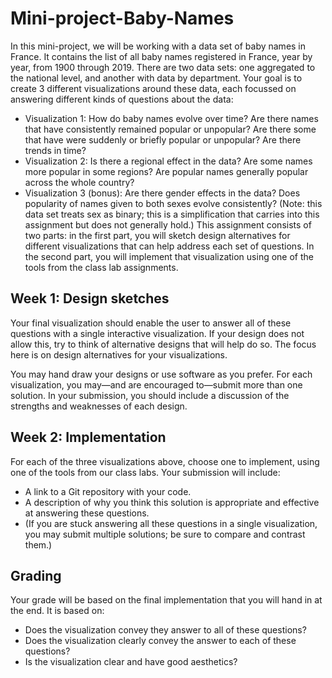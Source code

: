 # Mini-project-Baby-Names

In this mini-project, we will be working with a data set of baby names in France. It contains the list of all baby names registered in France, year by year, from 1900 through 2019. There are two data sets: one aggregated to the national level, and another with data by department. Your goal is to create 3 different visualizations around these data, each focussed on answering different kinds of questions about the data:

- Visualization 1: How do baby names evolve over time? Are there names that have consistently remained popular or unpopular? Are there some that have were suddenly or briefly popular or unpopular? Are there trends in time?
- Visualization 2: Is there a regional effect in the data? Are some names more popular in some regions? Are popular names generally popular across the whole country?
- Visualization 3 (bonus): Are there gender effects in the data? Does popularity of names given to both sexes evolve consistently? (Note: this data set treats sex as binary; this is a simplification that carries into this assignment but does not generally hold.)
This assignment consists of two parts: in the first part, you will sketch design alternatives for different visualizations that can help address each set of questions. In the second part, you will implement that visualization using one of the tools from the class lab assignments.

## Week 1: Design sketches
Your final visualization should enable the user to answer all of these questions with a single interactive visualization. If your design does not allow this, try to think of alternative designs that will help do so. The focus here is on design alternatives for your visualizations.

You may hand draw your designs or use software as you prefer. For each visualization, you may—and are encouraged to—submit more than one solution. In your submission, you should include a discussion of the strengths and weaknesses of each design.

## Week 2: Implementation
For each of the three visualizations above, choose one to implement, using one of the tools from our class labs. Your submission will include:

- A link to a Git repository with your code.
- A description of why you think this solution is appropriate and effective at answering these questions.
- (If you are stuck answering all these questions in a single visualization, you may submit multiple solutions; be sure to compare and contrast them.)


## Grading
Your grade will be based on the final implementation that you will hand in at the end. It is based on:

- Does the visualization convey they answer to all of these questions?
- Does the visualization clearly convey the answer to each of these questions?
- Is the visualization clear and have good aesthetics?
